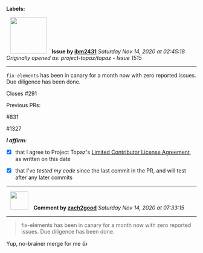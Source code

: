**Labels:**



<a href="https://github.com/ibm2431"><img src="https://avatars3.githubusercontent.com/u/13112942?v=4" width="96" height="96" hspace="10"></img></a> **Issue by [ibm2431](https://github.com/ibm2431)**
_Saturday Nov 14, 2020 at 02:45:18_
_Originally opened as: project-topaz/topaz - Issue 1515_

----

`fix-elements` has been in canary for a month now with zero reported issues. Due diligence has been done.

Closes #291

Previous PRs:
#831 
#1327 

<!-- place 'x' mark between square [] brackets to affirm: -->
**_I affirm:_**
- [x] that I agree to Project Topaz's [Limited Contributor License Agreement](http://project-topaz.com/blob/release/CONTRIBUTOR_AGREEMENT.md), as written on this date
- [x] that I've _tested my code_ since the last commit in the PR, and will test after any later commits




----
<a href="https://github.com/zach2good"><img src="https://avatars3.githubusercontent.com/u/1389729?v=4" width="48" height="48" hspace="10"></img></a> **Comment by [zach2good](https://github.com/zach2good)**
_Saturday Nov 14, 2020 at 07:33:15_

----

> fix-elements has been in canary for a month now with zero reported issues. Due diligence has been done.

Yup, no-brainer merge for me 👍 
